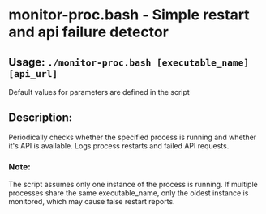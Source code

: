 # monitor-proc.bash - Simple restart and api failure detector
## Usage: `./monitor-proc.bash [executable_name] [api_url]`
Default values for parameters are defined in the script

## Description:
Periodically checks whether the specified process is running and
whether it's API is available.
Logs process restarts and failed API requests.

### Note:
The script assumes only one instance of the process is running.
If multiple processes share the same executable_name, only the
oldest instance is monitored, which may cause false restart reports.

